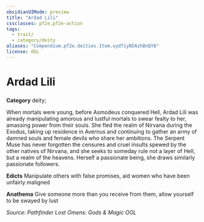 ```yaml
---
obsidianUIMode: preview
title: "Ardad Lili"
cssclasses: pf2e,pf2e-action
tags:
  - trait/
  - category/deity
aliases: "Compendium.pf2e.deities.Item.uydTiyN5AzhBnQY8"
license: OGL
---
```

# Ardad Lili

### 

**Category** deity; 




When mortals were young, before Asmodeus conquered Hell, Ardad Lili was already manipulating amorous and lustful mortals to swear fealty to her, amassing power from their souls. She fled the realm of Nirvana during the Exodus, taking up residence in Avernus and continuing to gather an army of damned souls and female devils who share her ambitions. The Serpent Muse has never forgotten the censures and cruel insults spewed by the other natives of Nirvana, and she seeks to someday rule not a layer of Hell, but a realm of the heavens. Herself a passionate being, she draws similarly passionate followers.

**Edicts** Manipulate others with false promises, aid women who have been unfairly maligned

**Anathema** Give someone more than you receive from them, allow yourself to be swayed by lust

*Source: Pathfinder Lost Omens: Gods & Magic*
*OGL*